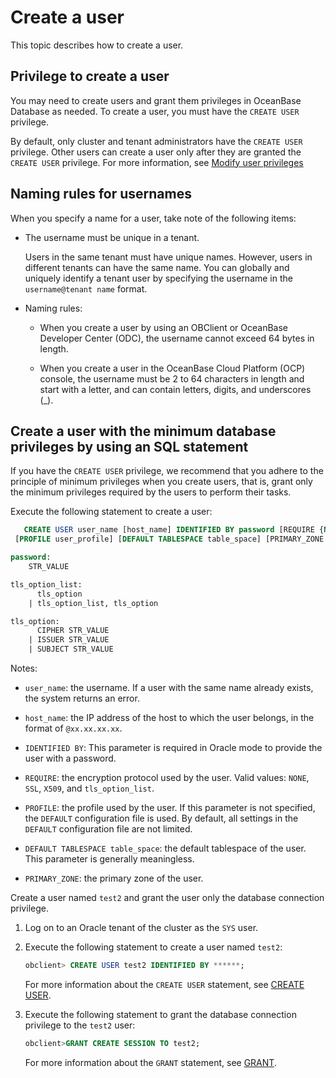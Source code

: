 # Create a user

This topic describes how to create a user.

## Privilege to create a user

You may need to create users and grant them privileges in OceanBase Database as needed. To create a user, you must have the `CREATE USER` privilege.

By default, only cluster and tenant administrators have the `CREATE USER` privilege. Other users can create a user only after they are granted the `CREATE USER` privilege. For more information, see [Modify user privileges](../200.oracle-mode/500.modify-user-permissions-for-oralce-tenant-of-oracle-mode.md)

## Naming rules for usernames

When you specify a name for a user, take note of the following items:

* The username must be unique in a tenant.

   Users in the same tenant must have unique names. However, users in different tenants can have the same name. You can globally and uniquely identify a tenant user by specifying the username in the `username@tenant name` format.

* Naming rules:

   * When you create a user by using an OBClient or OceanBase Developer Center (ODC), the username cannot exceed 64 bytes in length.

   * When you create a user in the OceanBase Cloud Platform (OCP) console, the username must be 2 to 64 characters in length and start with a letter, and can contain letters, digits, and underscores (_).

## Create a user with the minimum database privileges by using an SQL statement

If you have the `CREATE USER` privilege, we recommend that you adhere to the principle of minimum privileges when you create users, that is, grant only the minimum privileges required by the users to perform their tasks.

Execute the following statement to create a user:

```sql
   CREATE USER user_name [host_name] IDENTIFIED BY password [REQUIRE {NONE | SSL | X509 | tls_option_list}]
 [PROFILE user_profile] [DEFAULT TABLESPACE table_space] [PRIMARY_ZONE 'zone_name']

password:
    STR_VALUE

tls_option_list:
      tls_option
    | tls_option_list, tls_option

tls_option:
      CIPHER STR_VALUE
    | ISSUER STR_VALUE
    | SUBJECT STR_VALUE
```

Notes:

* `user_name`: the username. If a user with the same name already exists, the system returns an error.

* `host_name`: the IP address of the host to which the user belongs, in the format of `@xx.xx.xx.xx`.

* `IDENTIFIED BY`: This parameter is required in Oracle mode to provide the user with a password.

* `REQUIRE`: the encryption protocol used by the user. Valid values: `NONE`, `SSL`, `X509`, and `tls_option_list`.

* `PROFILE`: the profile used by the user. If this parameter is not specified, the `DEFAULT` configuration file is used. By default, all settings in the `DEFAULT` configuration file are not limited.

* `DEFAULT TABLESPACE table_space`: the default tablespace of the user. This parameter is generally meaningless.

* `PRIMARY_ZONE`: the primary zone of the user.

   <!-- For more information about the primary zone, see [Primary zone](../../../../../1.oceanbase-database-concepts/5.distributed-database-objects/2.cluster-architecture.md). -->

Create a user named `test2` and grant the user only the database connection privilege.

1. Log on to an Oracle tenant of the cluster as the `SYS` user.

2. Execute the following statement to create a user named `test2`:

   ```sql
   obclient> CREATE USER test2 IDENTIFIED BY ******;
   ```

   For more information about the `CREATE USER` statement, see [CREATE USER](../../../../../400.development-reference/100.sql-syntax/300.common-tenant-of-oracle-mode/900.sql-statement-of-oracle-mode/100.ddl-of-oracle-mode/2700.create-user-of-oracle-mode.md).

3. Execute the following statement to grant the database connection privilege to the `test2` user:

   ```sql
   obclient>GRANT CREATE SESSION TO test2;
   ```

   For more information about the `GRANT` statement, see [GRANT](../../../../../400.development-reference/100.sql-syntax/300.common-tenant-of-oracle-mode/900.sql-statement-of-oracle-mode/300.dcl-of-oracle-mode/1700.grant-of-oracle-mode.md).
